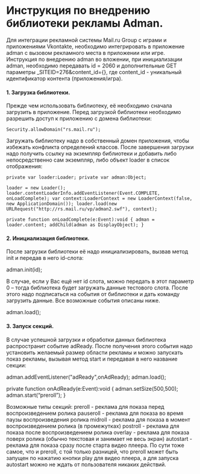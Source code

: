 # **Инструкция по внедрению библиотеки рекламы Adman.**

Для интеграции рекламной системы Mail.ru Group с играми и приложениями Vkontakte,
необходимо интегрировать в приложение adman c вызовом рекламного места в приложении или игре.
Инструкция по внедрению adman во вложении, при инициализации adman,
необходимо передавать id = 2060 и дополнительные GET параметры _SITEID=276&content_id={},
где content_id - уникальный идентификатор контента (приложения/игра).

#### **1. Загрузка библиотеки.**
Прежде чем использовать библиотеку, её необходимо сначала загрузить в приложение.
Перед загрузкой библиотеки необходимо разрешить доступ к приложению с домена библиотеки:

`Security.allowDomain("rs.mail.ru");`

Загружать библиотеку надо в собственный домен приложения, чтобы избежать конфликта 
определений классов. После завершения загрузки надо получить ссылку на экземпляр библиотеки и 
добавить либо непосредственно сам экземпляр, либо объект loader в список отображения:

`private var loader:Loader;
private var adman:Object;`

`loader = new Loader();
loader.contentLoaderInfo.addEventListener(Event.COMPLETE, onLoadComplete);
var context:LoaderContext = new LoaderContext(false, new ApplicationDomain());
loader.load(new URLRequest("http://rs.mail.ru/vp/adman2.swf"), context);`


`private function onLoadComplete(e:Event):void
{
    adman = loader.content;
    addChild(adman as DisplayObject);
}`

#### **2. Инициализация библиотеки.** 
После загрузки библиотеки её надо инициализировать, вызвав метод init и передав в него id-слота:

adman.init(id);

В случае, если у Вас ещё нет id слота,  можно передать в этот параметр 0 – тогда библиотека будет 
загружать данные тестового слота. После этого надо подписаться на события от библиотеки и дать 
команду загрузить данные. Все возможные события описаны ниже.

adman.load();

#### **3. Запуск секций.**
В случае успешной загрузки и обработки данных библиотека распространит событие adReady. 
После получения этого события надо установить желаемый размер области рекламы и можно 
запускать показ рекламы, вызывая метод start и передавая в него название секции:

adman.addEventListener("adReady",onAdReady);
adman.load();

private function onAdReady(e:Event):void
{
    adman.setSize(500,500);
    adman.start(“preroll”);
}

Возможные типы секций:
preroll - реклама для показа перед воспроизведением ролика
pauseroll - реклама для показа во время паузы воспроизведения ролика
midroll - реклама для показа в момент воспроизведением ролика (в промежутках)
postroll - реклама для показа после воспроизведением ролика
overlay - реклама для показа поверх ролика (обычно текстовая и занимает не весь экран)
autostart - реклама для показа сразу после старта видео плеера. По сути тоже самое, что и preroll, с 
той только разницей, что preroll может быть запущен по нажатию кнопки play для видео плеера, а 
для запуска autostart можно не ждать от пользователя никаких действий.
